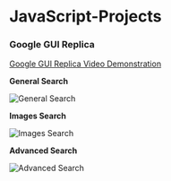 # JavaScript-Projects
### Google GUI Replica ###
[Google GUI Replica Video Demonstration](https://youtu.be/ZfzvH0IIWos)
<br>


  
**General Search** 

  
![General Search](https://user-images.githubusercontent.com/48498666/157908060-0a7fa00a-9cf4-4ecb-b9ef-11487760f6a3.png) 
  

**Images Search**

  
![Images Search](https://user-images.githubusercontent.com/48498666/157908102-9125be2b-011d-454c-8447-1aa2055e9233.png) 
  
  
**Advanced Search**

  
![Advanced Search](https://user-images.githubusercontent.com/48498666/157908122-b2b590b1-21b7-40b0-8948-b2d97075ec90.png)
